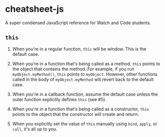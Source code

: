 # cheatsheet-js
A super condensed JavaScript reference for Watch and Code students.

## `this`

1. When you're in a regular function, `this` will be window. This is the default case.

2. When you're in a function that's being called as a method, `this` points to the object that contains the method. For example, if you run `myObject.myMethod()`, `this` points to `myObject`. However, other functions called in the body of `myObject.myMethod` will revert back to the default case.

3. When you're in a callback function, assume the default case unless the outer function explicitly defines `this` (see #5).

4. When you're in a function that's being called as a constructor, `this` points to the object that the constructor will create and return.

5. When you explicitly set the value of `this` manually using `bind`, `apply`, or `call`, it's all up to you.
